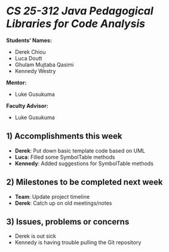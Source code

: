 # *CS 25-312 Java Pedagogical Libraries for Code Analysis*

**Students' Names:**
* Derek Chiou
* Luca Doutt
* Ghulam Mujtaba Qasimi
* Kennedy Westry

**Mentor:**
* Luke Gusukuma

**Faculty Advisor:**
* Luke Gusukuma

## 1) Accomplishments this week ##
* **Derek**: Put down basic template code based on UML
* **Luca**: Filled some SymbolTable methods
* **Kennedy**: Added suggestions for SymbolTable methods

## 2) Milestones to be completed next week ##
* **Team**: Update project timeline
* **Derek**: Catch up on old meetings/notes

## 3) Issues, problems or concerns ##
* Derek is out sick
* Kennedy is having trouble pulling the Git repository
